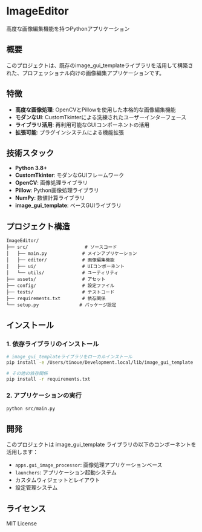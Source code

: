 # ImageEditor

高度な画像編集機能を持つPythonアプリケーション

## 概要

このプロジェクトは、既存のimage_gui_templateライブラリを活用して構築された、プロフェッショナル向けの画像編集アプリケーションです。

## 特徴

- **高度な画像処理**: OpenCVとPillowを使用した本格的な画像編集機能
- **モダンなUI**: CustomTkinterによる洗練されたユーザーインターフェース
- **ライブラリ活用**: 再利用可能なGUIコンポーネントの活用
- **拡張可能**: プラグインシステムによる機能拡張

## 技術スタック

- **Python 3.8+**
- **CustomTkinter**: モダンなGUIフレームワーク
- **OpenCV**: 画像処理ライブラリ
- **Pillow**: Python画像処理ライブラリ
- **NumPy**: 数値計算ライブラリ
- **image_gui_template**: ベースGUIライブラリ

## プロジェクト構造

```
ImageEditor/
├── src/                     # ソースコード
│   ├── main.py             # メインアプリケーション
│   ├── editor/             # 画像編集機能
│   ├── ui/                 # UIコンポーネント
│   └── utils/              # ユーティリティ
├── assets/                 # アセット
├── config/                 # 設定ファイル
├── tests/                  # テストコード
├── requirements.txt        # 依存関係
└── setup.py               # パッケージ設定
```

## インストール

### 1. 依存ライブラリのインストール

```bash
# image_gui_templateライブラリをローカルインストール
pip install -e /Users/tinoue/Development.local/lib/image_gui_template

# その他の依存関係
pip install -r requirements.txt
```

### 2. アプリケーションの実行

```bash
python src/main.py
```

## 開発

このプロジェクトは image_gui_template ライブラリの以下のコンポーネントを活用します：

- `apps.gui_image_processor`: 画像処理アプリケーションベース
- `launchers`: アプリケーション起動システム
- カスタムウィジェットとレイアウト
- 設定管理システム

## ライセンス

MIT License
